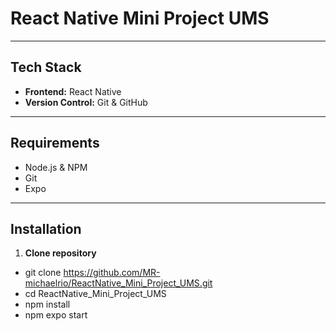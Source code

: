 # React Native Mini Project UMS

---

## Tech Stack
- **Frontend:** React Native
- **Version Control:** Git & GitHub

---

## Requirements
- Node.js & NPM
- Git
- Expo
---

## Installation

1. **Clone repository**
- git clone https://github.com/MR-michaelrio/ReactNative_Mini_Project_UMS.git
- cd ReactNative_Mini_Project_UMS
- npm install
- npm expo start
